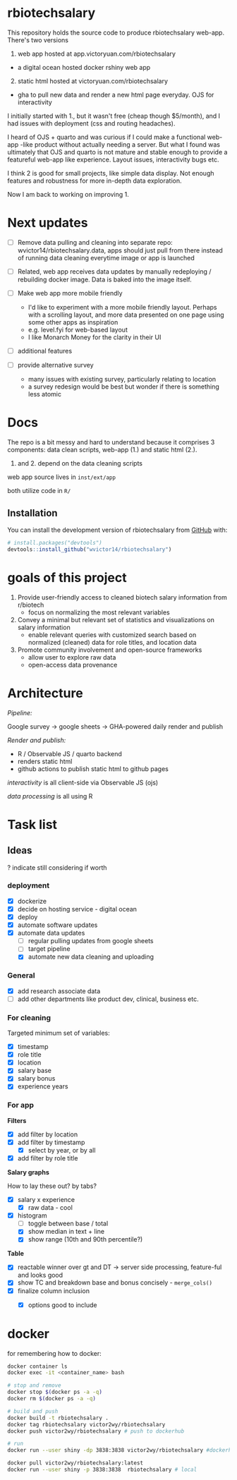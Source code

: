 # rbiotechsalary

<!-- badges: start -->

<!-- badges: end -->

This repository holds the source code to produce rbiotechsalary web-app. There's two versions

1. web app hosted at app.victoryuan.com/rbiotechsalary 

- a digital ocean hosted docker rshiny web app

2. static html hosted at victoryuan.com/rbiotechsalary

- gha to pull new data and render a new html page everyday. OJS for interactivity

I initially started with 1., but it wasn't free (cheap though $5/month), and I had issues with deployment (css and routing headaches). 

I heard of OJS + quarto and was curious if I could make a functional web-app -like product without actually needing a server. But what I found was ultimately that OJS and quarto is not mature and stable enough to provide a featureful web-app like experience. Layout issues, interactivity bugs etc.

I think 2 is good for small projects, like simple data display. Not enough features and robustness for more in-depth data exploration.

Now I am back to working on improving 1.

# Next updates

- [ ] Remove data pulling and  cleaning into separate repo: wvictor14/rbiotechsalary.data, apps should just pull from there instead of running data cleaning everytime image or app is launched

- [ ] Related, web app receives data updates by manually redeploying / rebuilding docker image. Data is baked into the image itself. 

- [ ] Make web app more mobile friendly

    - I'd like to experiment with a more mobile friendly layout. Perhaps with a scrolling layout, and more data presented on one page using some other apps as inspiration
    - e.g. level.fyi for web-based layout
    - I like Monarch Money for the clarity in their UI

- [ ] additional features

- [ ] provide alternative survey
    - many issues with existing survey, particularly relating to location
    - a survey redesign would be best but wonder if there is something less atomic

# Docs

The repo is a bit messy and hard to understand because it comprises 3 components: data clean scripts, web-app (1.) and static html (2.).

1. and 2. depend on the data cleaning scripts

web app source lives in `inst/ext/app`

both utilize code in `R/`


## Installation

You can install the development version of rbiotechsalary from [GitHub](https://github.com/) with:

``` r
# install.packages("devtools")
devtools::install_github("wvictor14/rbiotechsalary")
```
# goals of this project

1. Provide user-friendly access to cleaned biotech salary information from r/biotech
   -  focus on normalizing the most relevant variables
3. Convey a minimal but relevant set of statistics and visualizations on salary information  
    - enable relevant queries with customized search based on normalized (cleaned) data for role titles, and location data  
4. Promote community involvement and open-source frameworks
    - allow user to explore raw data
    - open-access data provenance 

# Architecture

*Pipeline:*

Google survey -> google sheets -> GHA-powered daily render and publish

*Render and publish:*

- R / Observable JS / quarto backend
- renders static html
- github actions to publish static html to github pages 

*interactivity* is all client-side via Observable JS (ojs)

*data processing* is all using R


# Task list

## Ideas

? indicate still considering if worth

### deployment

- [x] dockerize
- [x] decide on hosting service - digital ocean
- [x] deploy
- [x] automate software updates
- [x] automate data updates
    - [ ] regular pulling updates from google sheets 
    - [ ] target pipeline
    - [x] automate new data cleaning and uploading

### General

-   [x] add research associate data
-   [ ] add other departments like product dev, clinical, business etc.

### For cleaning

Targeted minimum set of variables:

-   [x] timestamp
-   [x] role title
-   [x] location
-   [x] salary base
-   [x] salary bonus
-   [x] experience years

### For app

**Filters**

-   [x] add filter by location
-   [x] add filter by timestamp
    -   [x] select by year, or by all
-   [x] add filter by role title

**Salary graphs**

How to lay these out? by tabs?

-   [x] salary x experience
    - [x] raw data - cool
-   [x] histogram
    -   [ ] toggle between base / total
    -   [x] show median in text + line
    -   [x] show range (10th and 90th percentile?)

**Table**

-   [x] reactable winner over gt and DT -> server side processing, feature-ful and looks good
-   [x] show TC and breakdown base and bonus concisely - `merge_cols()`
-   [x] finalize column inclusion
    - [x] options good to include


# docker

for remembering how to docker:

```bash
docker container ls
docker exec -it <container_name> bash

# stop and remove
docker stop $(docker ps -a -q)
docker rm $(docker ps -a -q)

# build and push
docker build -t rbiotechsalary .
docker tag rbiotechsalary victor2wy/rbiotechsalary
docker push victor2wy/rbiotechsalary # push to dockerhub

# run
docker run --user shiny -dp 3838:3838 victor2wy/rbiotechsalary #dockerhub

docker pull victor2wy/rbiotechsalary:latest
docker run --user shiny -p 3838:3838  rbiotechsalary # local
```
